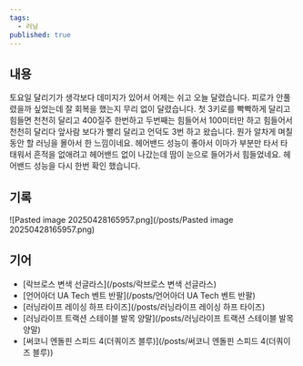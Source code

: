 ```yaml
---
tags:
  - 러닝
published: true
---
```

## 내용
토요일 달리기가 생각보다 데미지가 있어서 어제는 쉬고 오늘 달렸습니다.
피로가 안풀렸을까 싶었는데 잘 회복을 했는지 무리 없이 달렸습니다. 첫 3키로를 빡빡하게 달리고 힘들면 천천히 달리고 400질주 한번하고 두번째는 힘들어서 100미터만 하고 힘들어서 천천히 달리다 앞사람 보다가 빨리 달리고 언덕도 3번 하고 왔습니다.
뭔가 알차게 며칠 동안 할 러닝을 몰아서 한 느낌이네요.
헤어밴드 성능이 좋아서 이마가 부분만 타서 타 태워서 흔적을 없애려고 헤어밴드 없이 나갔는데 땀이 눈으로 들어가서 힘들었네요. 헤어밴드 성능을 다시 한번 확인 했습니다.
## 기록
![Pasted image 20250428165957.png](/posts/Pasted image 20250428165957.png)
## 기어
- [락브로스 변색 선글라스](/posts/락브로스 변색 선글라스)
- [언어아더 UA Tech 벤트 반팔](/posts/언어아더 UA Tech 벤트 반팔)
- [러닝라이프 레이싱 하프 타이즈](/posts/러닝라이프 레이싱 하프 타이즈)
- [러닝라이프 트랙션 스테이블 발목 양말](/posts/러닝라이프 트랙션 스테이블 발목 양말)
- [써코니 엔돌핀 스피드 4(더쿼이즈 블루)](/posts/써코니 엔돌핀 스피드 4(더쿼이즈 블루))
